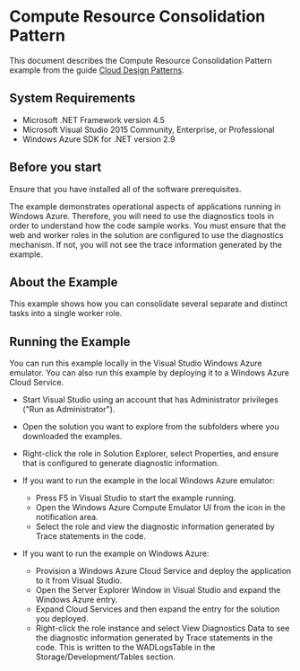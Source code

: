 # Compute Resource Consolidation Pattern

This document describes the Compute Resource Consolidation Pattern example from the guide [Cloud Design Patterns](http://aka.ms/Cloud-Design-Patterns).

## System Requirements
* Microsoft .NET Framework version 4.5
* Microsoft Visual Studio 2015 Community, Enterprise, or Professional
* Windows Azure SDK for .NET version 2.9

## Before you start

Ensure that you have installed all of the software prerequisites.

The example demonstrates operational aspects of applications running in Windows Azure. Therefore, you will need to use the diagnostics tools in order to understand how the code sample works. You must ensure that the web and worker roles in the solution are configured to use the diagnostics mechanism. If not, you will not see the trace information generated by the example.

## About the Example

This example shows how you can consolidate several separate and distinct tasks into a single worker role.


## Running the Example

You can run this example locally in the Visual Studio Windows Azure emulator. You can also run this example by deploying it to a Windows Azure Cloud Service.

 
* Start Visual Studio using an account that has Administrator privileges ("Run as Administrator").
* Open the solution you want to explore from the subfolders where you downloaded the examples.
* Right-click the role in Solution Explorer, select Properties, and ensure that is configured to generate diagnostic information.

* If you want to run the example in the local Windows Azure emulator:
	* Press F5 in Visual Studio to start the example running. 
	* Open the Windows Azure Compute Emulator UI from the icon in the notification area.
	* Select the role and view the diagnostic information generated by Trace statements in the code.
* If you want to run the example on Windows Azure:
	* Provision a Windows Azure Cloud Service and deploy the application to it from Visual Studio. 
	* Open the Server Explorer Window in Visual Studio and expand the Windows Azure entry.
	* Expand Cloud Services and then expand the entry for the solution you deployed.
	* Right-click the role instance and select View Diagnostics Data to see the diagnostic information generated by Trace statements in the code. This is written to the WADLogsTable in the Storage/Development/Tables section.

